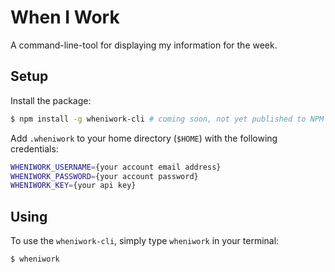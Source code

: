 # When I Work

A command-line-tool for displaying my information for the week.

## Setup

Install the package:

```bash
$ npm install -g wheniwork-cli # coming soon, not yet published to NPM
```

Add `.wheniwork` to your home directory (`$HOME`) with the following credentials:

```bash
WHENIWORK_USERNAME={your account email address}
WHENIWORK_PASSWORD={your account password}
WHENIWORK_KEY={your api key}
```

## Using

To use the `wheniwork-cli`, simply type `wheniwork` in your terminal:

```bash
$ wheniwork
```
